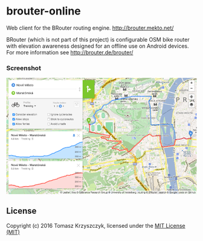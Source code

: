 # brouter-online

Web client for the BRouter routing engine. http://brouter.mekto.net/

BRouter (which is not part of this project) is configurable OSM bike router with elevation awareness
designed for an offline use on Android devices.
For more information see http://brouter.de/brouter/

### Screenshot

![alt tag](screenshot.png?raw=true)

## License

Copyright (c) 2016 Tomasz Krzyszczyk, licensed under the [MIT License (MIT)](LICENSE)
